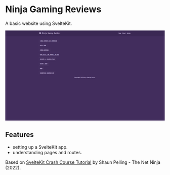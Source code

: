 # Ninja Gaming Reviews

A basic website using SvelteKit.

<p align="center">
        <img src="screenshot.png">
</p>

## Features

- setting up a SvelteKit app.
- understanding pages and routes.

Based on [SvelteKit Crash Course Tutorial](https://www.youtube.com/playlist?list=PL4cUxeGkcC9hpM9ARM59Ve3jqcb54dqiP) by Shaun Pelling - The Net Ninja (2022).